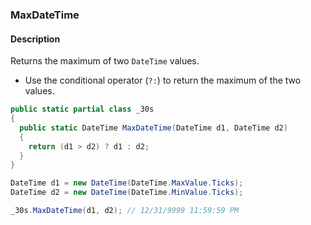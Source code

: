 ### MaxDateTime

#### Description



Returns the maximum of two `DateTime` values.

- Use the conditional operator (`?:`) to return the maximum of the two values.

```csharp
public static partial class _30s 
{
  public static DateTime MaxDateTime(DateTime d1, DateTime d2) 
  {
    return (d1 > d2) ? d1 : d2;
  }
}
```

```csharp
DateTime d1 = new DateTime(DateTime.MaxValue.Ticks);
DateTime d2 = new DateTime(DateTime.MinValue.Ticks);

_30s.MaxDateTime(d1, d2); // 12/31/9999 11:59:59 PM
```
